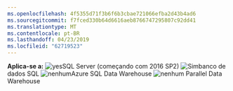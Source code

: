 ```yaml
---
ms.openlocfilehash: 4f5355d71f3b6f6b3cbae721066efba2d43b4ad6
ms.sourcegitcommit: f7fced330b64d6616aeb8766747295807c92dd41
ms.translationtype: MT
ms.contentlocale: pt-BR
ms.lasthandoff: 04/23/2019
ms.locfileid: "62719523"
---
```

<Token>**Aplica-se a:** ![yes](media/yes.png)SQL Server (começando com 2016 SP2) ![Sim](media/yes.png)banco de dados SQL ![nenhum](media/no.png)Azure SQL Data Warehouse ![nenhum](media/no.png) Parallel Data Warehouse </Token>
